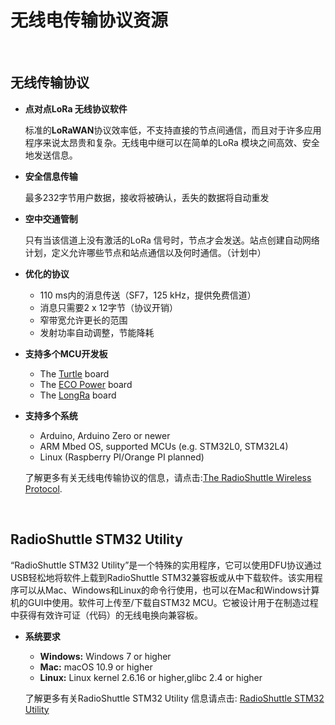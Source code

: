 # 无线电传输协议资源

&nbsp;

## 无线传输协议

- **点对点LoRa 无线协议软件**

  标准的**LoRaWAN**协议效率低，不支持直接的节点间通信，而且对于许多应用程序来说太昂贵和复杂。无线电中继可以在简单的LoRa 模块之间高效、安全地发送信息。

- **安全信息传输**

  最多232字节用户数据，接收将被确认，丢失的数据将自动重发

- **空中交通管制**

  只有当该信道上没有激活的LoRa 信号时，节点才会发送。站点创建自动网络计划，定义允许哪些节点和站点通信以及何时通信。（计划中）

- **优化的协议**

  - 110 ms内的消息传送（SF7，125 kHz，提供免费信道）
  - 消息只需要2 x 12字节（协议开销）
  - 窄带宽允许更长的范围
  - 发射功率自动调整，节能降耗
  
- **支持多个MCU开发板**

  - The [Turtle](https://www.radioshuttle.de/en/turtle-en/turtle-board-en/) board
  - The [ECO Power](https://www.radioshuttle.de/en/esp32-eco-power-en/esp32-eco-power-board-en/) board
  - The [LongRa](https://www.radioshuttle.de/en/longra-en/board-en/) board

- **支持多个系统**

  - Arduino, Arduino Zero or newer
  - ARM Mbed OS, supported MCUs (e.g. STM32L0, STM32L4)
  - Linux (Raspberry PI/Orange PI planned)

  了解更多有关无线电传输协议的信息，请点击:[The RadioShuttle Wireless Protocol](https://www.radioshuttle.de/en/radioshuttle-en/protocol/).

  &nbsp;

## RadioShuttle STM32 Utility

“RadioShuttle STM32 Utility”是一个特殊的实用程序，它可以使用DFU协议通过USB轻松地将软件上载到RadioShuttle STM32兼容板或从中下载软件。该实用程序可以从Mac、Windows和Linux的命令行使用，也可以在Mac和Windows计算机的GUI中使用。软件可上传至/下载自STM32 MCU。它被设计用于在制造过程中获得有效许可证（代码）的无线电换向兼容板。

- **系统要求**

  - **Windows:** Windows 7 or higher
  - **Mac:** macOS 10.9 or higher
  - **Linux:** Linux kernel 2.6.16 or higher,glibc 2.4 or higher

  了解更多有关RadioShuttle STM32 Utility 信息请点击: [RadioShuttle STM32 Utility](https://www.radioshuttle.de/en/turtle-en/radioshuttle-stm32-utility-en/)
  

